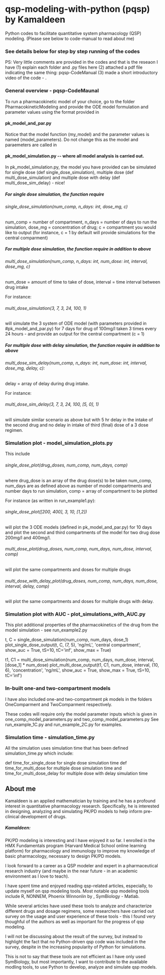 # qsp-modeling-with-python (pqsp) by Kamaldeen
Python codes to facilitate quantitative system pharmacology (QSP) modeling.
(Please see below to code-manual to read about me)

### See details below for step by step running of the codes

PS: Very little comments are provided in the codes and that is the reseaon I have (1) explain each folder and .py files here (2) attached a pdf file indicating the same thing: pqsp-CodeManual (3) made a short introductory video of the code - . 

### General overview - pqsp-CodeMaunal

To run a pharmacokinetic model of your choice, go to the folder PharmacokineticModeling and provide the ODE model formulation and parameter values using the format provided in

#### pk_model_and_par.py

Notice that the model function (my_model) and the parameter values is named (model_parameters). Do not change this as the model and paraemeters are called in

#### pk_model_simulation.py -- where all model analysis is carried out.

In pk_model_simulation.py, the model you have provided can be simulated for single dose (def single_dose_simulation), multiple dose (def multi_dose_simulation) and multiple dose with delay (def multi_dose_sim_delay) - nice!

##### For single dose simulation, the function require

###### single_dose_simulation(num_comp, n_days: int, dose_mg, c)

num_comp = number of compartment, n_days = number of days to run the simulation, dose_mg = concentration of drug; c = compartment you would like to output (for instance, c = 1 by default will provide simulations for the central comparment)

##### For multiple dose simulation, the function require in addition to above

###### multi_dose_simulation(num_comp, n_days: int, num_dose: int, interval, dose_mg, c)

num_dose = amount of time to take of dose, interval = time interval between drug intake 

For instance:
###### multi_dose_simulation(3, 7, 3, 24, 100, 1) 
will simulate the 3 system of ODE model (with parameters provided in #pk_model_and_par.py) for 7 days for drug of 100mg/l taken 3 times every 24 hours - and provide an output for the central compartment (c = 1)

##### For multiple dose with delay simulation, the function require in addition to above

###### multi_dose_sim_delay(num_comp, n_days: int, num_dose: int, interval, dose_mg, delay, c):

delay = array of delay during drug intake.

For instance:
###### multi_dose_sim_delay(3, 7, 3, 24, 100, [5, 0], 1) 
will simulate similar scenario as above but with 5 hr delay in the intake of the second drug and no delay in intake of third (final) dose of a 3 dose regimen.


### Simulation plot - model_simulation_plots.py

This include
###### single_dose_plot(drug_doses, num_comp, num_days, comp)

where drug_dose is an array of the drug dose(s) to be taken
num_comp, num_days are as defined above as number of model compartments and number days to run simulation,
comp = array of compartment to be plotted

For instance (as written in run_example1.py):
###### single_dose_plot([200, 400], 3, 10, [1,2])
will plot the 3 ODE models (defined in pk_model_and_par.py) for 10 days and plot the second and third compartments of the model for two drug dose 200mg/l and 400mg/l.

###### multi_dose_plot(drug_doses, num_comp, num_days, num_dose, interval, comp)
will plot the same compartments and doses for multiple drugs

###### multi_dose_with_delay_plot(drug_doses, num_comp, num_days, num_dose, interval, delay, comp)
will plot the same compartments and doses for multiple drugs with delay.


### Simulation plot with AUC - plot_simulations_with_AUC.py
This plot additional properties of the pharmacokinetics of the drug from the model simulation - see run_example2.py

t, C = single_dose_simulation(num_comp, num_days, dose_1)
plot_single_dose_output(t, C, (7, 5), 'ng/mL', 'central compartment', show_auc = True, tS=10, tC='inf', show_max = True)

t1, C1 = multi_dose_simulation(num_comp, num_days, num_dose, interval, [dose_1] * num_dose)
plot_multi_dose_output(t1, C1, num_dose, interval, (10, 6), 'concentration', 'ng/mL', show_auc = True, show_max = True, tS=10, tC='inf')


### In-built one-and two-compartment models

I have also included one-and two-compartment pk models in the folders OneComparment and TwoComparment respectively.

These codes will require only the model parameter inputs which is given in one_comp_model_parameters.py and two_comp_model_parameters.py
See run_example_1C.py and run_example_2C.py for examples.


### Simulation time - simulation_time.py
All the simulation uses simulation time that has been defined simulation_time.py which include:

def time_for_single_dose for single dose simulation time
def time_for_multi_dose for multiple dose simulation time
and time_for_multi_dose_delay for multiple dose with delay simulation time



## About me

Kamaldeen is an applied mathematician by training and he has a profound interest in quantitative pharmacology research. Specifically, he is interested in designing, analyzing and simulating PK/PD models to help inform pre-clinical development of drugs.

##### Kamaldeen:
PK/PD modeling is interesting and I have enjoyed it so far. I enrolled in the HMX Fundamentals program (Harvard Medical School online learning platform) for pharmacology and immunology to improve my knowledge of basic pharmacology, necessary to design PK/PD models.

I look forward to a career as a QSP modeler and expert in a pharmaceutical research industry (and maybe in the near future - in an academic environment as I love to teach).

I have spent time and enjoyed reading qsp-related articles, especially, to update myself on qsp modeling tools. Most notable qsp modeling tools include R, NONNEM, Phoenix Winnonlin by , SymBiology - Matlab. 

While several articles have used these tools to analyze and characterize different drugs and dosage regimens, some researchers have carried out survey on the usage and user experience of these tools - this I found very thoughful of the authors as well as important for the progress of qsp modeling.

I will not be discussing about the result of the survey, but instead to highlight the fact that no Python-driven qsp code was included in the survey, despite in the increasing popularity of Python for simulations.

This is not to say that these tools are not efficient as I have only used SymBiology, but most importantly, I want to contribute to the available modling tools, to use Python to develop, analyze and simulate qsp models.
